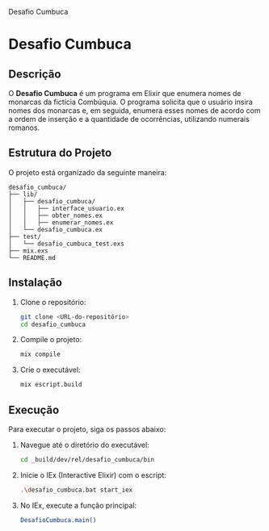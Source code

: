 Desafio Cumbuca

# Desafio Cumbuca

## Descrição

O **Desafio Cumbuca** é um programa em Elixir que enumera nomes de monarcas da fictícia Combúquia. O programa solicita que o usuário insira nomes dos monarcas e, em seguida, enumera esses nomes de acordo com a ordem de inserção e a quantidade de ocorrências, utilizando numerais romanos.

## Estrutura do Projeto

O projeto está organizado da seguinte maneira:

```
desafio_cumbuca/
├── lib/
│   ├── desafio_cumbuca/
│   │   ├── interface_usuario.ex
│   │   ├── obter_nomes.ex
│   │   ├── enumerar_nomes.ex
│   └── desafio_cumbuca.ex
├── test/
│   └── desafio_cumbuca_test.exs
├── mix.exs
└── README.md
```

## Instalação

1. Clone o repositório:

   ```sh
   git clone <URL-do-repositório>
   cd desafio_cumbuca
   ```

2. Compile o projeto:

   ```sh
   mix compile
   ```

3. Crie o executável:

   ```sh
   mix escript.build
   ```

## Execução

Para executar o projeto, siga os passos abaixo:

1. Navegue até o diretório do executável:

    ```sh
    cd _build/dev/rel/desafio_cumbuca/bin
    ```

2. Inicie o IEx (Interactive Elixir) com o escript:

    ```sh
    .\desafio_cumbuca.bat start_iex
    ```

3. No IEx, execute a função principal:

    ```sh
    DesafioCumbuca.main()
    ```



